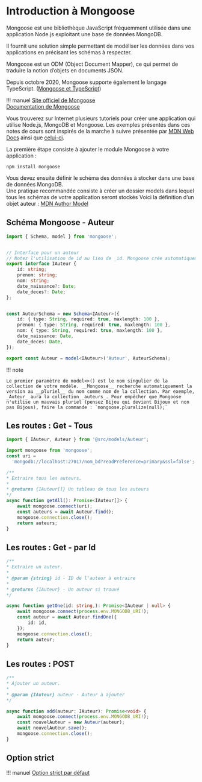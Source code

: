 # Introduction à Mongoose  

Mongoose est une bibliothèque JavaScript fréquemment utilisée dans une application Node.js exploitant une base de données MongoDB.  

Il fournit une solution simple permettant de modéliser les données dans vos applications en précisant les schémas à respecter.  

Mongoose est un ODM (Object Document Mapper), ce qui permet de traduire la notion d’objets en documents JSON.  

Depuis octobre 2020, Mongoose supporte également le langage TypeScript. ([Mongoose et TypeScript](https://mongoosejs.com/docs/typescript.html))  

!!! manuel 
    [Site officiel de Mongoose](https://mongoosejs.com/)  
    [Documentation de Mongoose](https://mongoosejs.com/docs/index.html)  

Vous trouverez sur Internet plusieurs tutoriels pour créer une application qui utilise Node.js, MongoDB et Mongoose. Les exemples présentés dans ces notes de cours sont inspirés de la marche à suivre présentée par [MDN Web Docs](https://developer.mozilla.org/en-US/docs/Learn/Server-side/Express_Nodejs/mongoose)  ainsi que [celui-ci](https://medium.com/@alicantorun/build-a-rest-api-with-mongodb-mongoose-and-node-js-3a5afc4a0431).  


La première étape consiste à ajouter le module Mongoose à votre application :  

``` nodejsrepl title="console"
npm install mongoose
```

Vous devez ensuite définir le schéma des données à stocker dans une base de données MongoDB.   
Une pratique recommandée consiste à créer un dossier models dans lequel tous les schémas de votre application seront stockés
Voici la définition d’un objet auteur : [MDN Author Model](https://developer.mozilla.org/en-US/docs/Learn/Server-side/Express_Nodejs/mongoose#author_model)  

## Schéma Mongoose - Auteur  

``` ts title="auteur.ts"
import { Schema, model } from 'mongoose';


// Interface pour un auteur
// Notez l'utilisation de id au lieu de _id. Mongoose crée automatiquement un _id pour chaque document.
export interface IAuteur {
    id: string;
    prenom: string;
    nom: string;
    date_naissance?: Date;
    date_deces?: Date;
};


const AuteurSchema = new Schema<IAuteur>({
    id: { type: String, required: true, maxlength: 100 },
    prenom: { type: String, required: true, maxlength: 100 },
    nom: { type: String, required: true, maxlength: 100 },
    date_naissance: Date,
    date_deces: Date,
});

export const Auteur = model<IAuteur>('Auteur', AuteurSchema);
```

!!! note

    Le premier paramètre de model<>() est le nom singulier de la collection de votre modèle. __Mongoose__ recherche automatiquement la version au __pluriel__ du nom comme nom de la collection. Par exemple, _Auteur_ aura la collection _auteurs_. Pour empêcher que Mongoose n'utilise un mauvais pluriel (pensez Bijou qui devient Bijoux et non pas Bijous), faire la commande : `mongoose.pluralize(null);`   

## Les routes : Get - Tous  

``` ts title="route.ts"
import { IAuteur, Auteur } from '@src/models/Auteur';

import mongoose from 'mongoose';
const uri =
  'mongodb://localhost:27017/nom_bd?readPreference=primary&ssl=false';

/**
* Extraire tous les auteurs.
*
* @returns {IAuteur[]} Un tableau de tous les auteurs
*/
async function getAll(): Promise<IAuteur[]> {
    await mongoose.connect(uri);
    const auteurs = await Auteur.find();
    mongoose.connection.close();
    return auteurs;
}

```

## Les routes : Get - par Id  

``` ts title="route.ts"
/**
* Extraire un auteur.
*
* @param {string} id - ID de l'auteur à extraire
*
* @returns {IAuteur} - Un auteur si trouvé
*/

async function getOne(id: string,): Promise<IAuteur | null> {
	await mongoose.connect(process.env.MONGODB_URI!);
	const auteur = await Auteur.findOne({
		id: id,
	});
	mongoose.connection.close();
	return auteur;
}

```

## Les routes : POST  

``` ts title="route.ts"
/**
* Ajouter un auteur.
* 
* @param {IAuteur} auteur - Auteur à ajouter
*/

async function add(auteur: IAuteur): Promise<void> {
    await mongoose.connect(process.env.MONGODB_URI!);
    const nouvelAuteur = new Auteur(auteur);
    await nouvelAuteur.save();
    mongoose.connection.close();
}


```

## Option strict  

!!! manuel 
    [Option strict par défaut](https://mongoosejs.com/docs/guide.html#strict)  
    